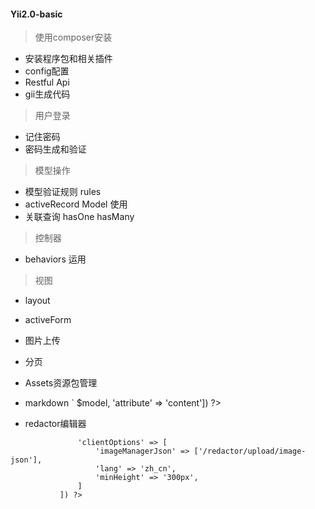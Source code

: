 #### Yii2.0-basic
> 使用composer安装
* 安装程序包和相关插件
* config配置
* Restful Api
* gii生成代码
> 用户登录
* 记住密码
* 密码生成和验证
> 模型操作
* 模型验证规则 rules
* activeRecord Model 使用
* 关联查询 hasOne hasMany
> 控制器
* behaviors 运用
> 视图
* layout
* activeForm
* 图片上传
* 分页
* Assets资源包管理
* markdown `<?= Markdowneditor::widget(['model' => $model, 'attribute' => 'content']) ?>

* redactor编辑器 
```     <?= $form->field($model, 'content')->widget(\yii\redactor\widgets\Redactor::className(), [
               'clientOptions' => [
                   'imageManagerJson' => ['/redactor/upload/image-json'],
                   'lang' => 'zh_cn',
                   'minHeight' => '300px',
               ]
           ]) ?>
  ```



